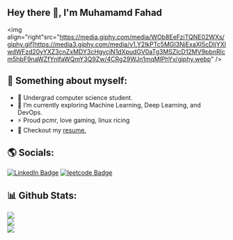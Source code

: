 ## Hey there 👋, I'm Muhamamd Fahad
<img align="right"src="https://media.giphy.com/media/WOb8EeFziTQNE02WXs/giphy.gif]https://media3.giphy.com/media/v1.Y2lkPTc5MGI3NjExaXI5cDljYXlwdWFzd20yYXZ3cnZxMDY3cHgycjN1dXpudGV0aTg3MSZlcD12MV9pbnRlcm5hbF9naWZfYnlfaWQmY3Q9Zw/4CRg29WJn1mqMlPhYv/giphy.webp" />

## 🌠 Something about myself:
- 🌱 Undergrad computer science student.
- 🔭 I’m currently exploring Machine Learning, Deep Learning, and DevOps.
- ⚡ Proud pcmr, love gaming, linux ricing
- 📕 Checkout my [resume.](https://drive.google.com/file/d/1LOwI7QgP22GFX2Y8Wo-QSL5wr1HejEvv/view?usp=drive_link)

## 🌎 Socials:
<p> <a href="https://www.linkedin.com/in/muhammadfahad960/"><img src="https://img.shields.io/badge/muhammadfahad960-0077B5?style=flat&logo=LinkedIn" alt="LinkedIn Badge"></a> <a href="https://leetcode.com/mfahad960/"><img src="https://img.shields.io/badge/-@mfahad960-critical?style=flat-square&amp;labelColor=0077B5&amp;logo=leetcode&amp;link=https://leetcode.com/mfahad960/" alt="leetcode Badge"></a></p>

## 📊 Github Stats:
![](https://github-readme-stats.vercel.app/api?username=mfahad960&theme=catppuccin_mocha&hide_border=false&count_private=true)<br/>
![](https://github-readme-streak-stats.herokuapp.com/?user=mfahad960&theme=catppuccin_mocha&hide_border=false)<br/>
![](https://github-readme-stats.vercel.app/api/top-langs/?username=mfahad960&theme=catppuccin_mocha&hide_border=false&count_private=true&layout=compact)

